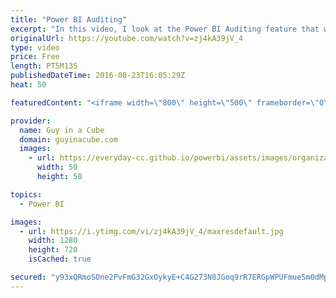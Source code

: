 ```yaml
---
title: "Power BI Auditing"
excerpt: "In this video, I look at the Power BI Auditing feature that was made available a few weeks ago. I show how to turn it on and how to search. This can be helpful with understanding who is doing what within your organization.  Offical Docs: https://powerbi.microsoft.com/en-us/documentation/powerbi-admin-auditing/"
originalUrl: https://youtube.com/watch?v=zj4kA39jV_4
type: video
price: Free
length: PT5M13S
publishedDateTime: 2016-08-23T16:05:29Z
heat: 50

featuredContent: "<iframe width=\"800\" height=\"500\" frameborder=\"0\" src=\"https://www.youtube.com/embed/zj4kA39jV_4\" allow=\"accelerometer; autoplay; encrypted-media; gyroscope; picture-in-picture\" allowfullscreen></iframe>"

provider:
  name: Guy in a Cube
  domain: guyinacube.com
  images:
    - url: https://everyday-cc.github.io/powerbi/assets/images/organizations/guyinacube.com-50x50.jpg
      width: 50
      height: 50

topics:
  - Power BI

images:
  - url: https://i.ytimg.com/vi/zj4kA39jV_4/maxresdefault.jpg
    width: 1280
    height: 720
    isCached: true

secured: "y93xQRmoSOne2PvFmG32GxOykyE+C4G273N8JGoq9rR7ERGpWPUFmueSm0dMpEEh9xk/y2WcxxBXqEIfR679o3SgeYiTKk87UvX2zRmG9t5v8pRVabkCv1S4/s5ghmvuTYUejYxxqmHbb4Ji/6b1MZBMo8gMtlL8bd6qwzIa434grDuSw+RwWxEtCDLS0ILf8Kf2iP2fU3YCz6CCx04Y5MS6ap2YNag3GHXMhxLKuV7tZqDz5nt9js4WNZazuvbrS2MvvJ6O9Jnu9Psc4pvZfR8kDeCxETYlOuXGo/NHPp3Vk05WZMA/e5jm1zpBTzHbODRICeSX6Q7IcEW/AqPbfGDYdcsF/ym/HCQrjM9xA27wV/Qg9aTg0rGrEfffa5uS12dUKalAx9cOfRlaDoBtl1btrLKG2vjdUgz7F4d9i/0=;fyj4qPtpOvA119lcR23wZw=="
---
```


